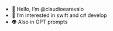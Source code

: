 - 👋 Hello, I’m @claudioearevalo
- 👀 I’m interested in swift and c# develop
- :alien: Also in GPT prompts
